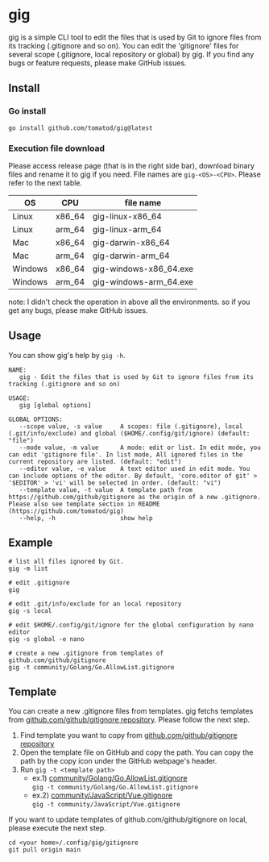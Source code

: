 # gig 
gig is a simple CLI tool to edit the files that is used by Git to ignore files from its tracking (.gitignore and so on). You can edit the 'gitignore' files for several scope (.gitignore, local repository or global) by gig. If you find any bugs or feature requests, please make GitHub issues.

## Install
### Go install
```shell
go install github.com/tomatod/gig@latest
```

### Execution file download
Please access release page (that is in the right side bar), download binary files and rename it to gig if you need. File names are ```gig-<OS>-<CPU>```. Please refer to the next table. 

| OS | CPU | file name |
| --- | --- | --- |
| Linux | x86_64 | gig-linux-x86_64 |
| Linux | arm_64 | gig-linux-arm_64 | 
| Mac | x86_64 | gig-darwin-x86_64 |
| Mac | arm_64 | gig-darwin-arm_64 | 
| Windows | x86_64 | gig-windows-x86_64.exe |
| Windows | arm_64 | gig-windows-arm_64.exe | 

note: I didn't check the operation in above all the environments. so if you get any bugs, please make GitHub issues.

## Usage
You can show gig's help by ```gig -h```.
```
NAME:
   gig - Edit the files that is used by Git to ignore files from its tracking (.gitignore and so on)

USAGE:
   gig [global options]

GLOBAL OPTIONS:
   --scope value, -s value     A scopes: file (.gitignore), local (.git/info/exclude) and global ($HOME/.config/git/ignore) (default: "file")
   --mode value, -m value      A mode: edit or list. In edit mode, you can edit 'gitignore file'. In list mode, All ignored files in the current repository are listed. (default: "edit")
   --editor value, -e value    A text editor used in edit mode. You can include options of the editor. By default, 'core.editor of git' > '$EDITOR' > 'vi' will be selected in order. (default: "vi")
   --template value, -t value  A template path from https://github.com/github/gitignore as the origin of a new .gitignore. Please also see template section in README (https://github.com/tomatod/gig)
   --help, -h                  show help
```

## Example
```shell
# list all files ignored by Git.
gig -m list

# edit .gitignore
gig

# edit .git/info/exclude for an local repository
gig -s local

# edit $HOME/.config/git/ignore for the global configuration by nano editor
gig -s global -e nano

# create a new .gitignore from templates of github.com/github/gitignore
gig -t community/Golang/Go.AllowList.gitignore
```

## Template
You can create a new .gitignore files from templates. gig fetchs templates from [github.com/github/gitignore repository](https://github.com/github/gitignore). Please follow the next step.

1. Find template you want to copy from [github.com/github/gitignore repository](https://github.com/github/gitignore)
2. Open the template file on GitHub and copy the path. You can copy the path by the copy icon under the GitHub webpage's header.
3. Run ```gig -t <template path>```
   - ex.1) [community/Golang/Go.AllowList.gitignore](https://github.com/github/gitignore/blob/main/community/Golang/Go.AllowList.gitignore)   
     ```gig -t community/Golang/Go.AllowList.gitignore```
   - ex.2) [community/JavaScript/Vue.gitignore](https://github.com/github/gitignore/blob/main/community/JavaScript/Vue.gitignore)   
      ```gig -t community/JavaScript/Vue.gitignore```

If you want to update templates of github.com/github/gitignore on local, please execute the next step.
```
cd <your home>/.config/gig/gitignore
git pull origin main
```